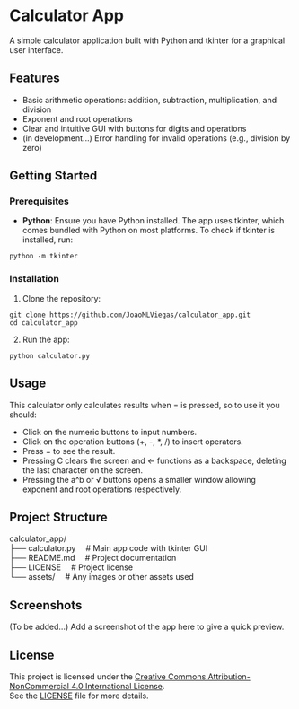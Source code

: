 # **Calculator App**

A simple calculator application built with Python and tkinter for a graphical user interface.

## **Features**
- Basic arithmetic operations: addition, subtraction, multiplication, and division
- Exponent and root operations
- Clear and intuitive GUI with buttons for digits and operations
- (in development...) Error handling for invalid operations (e.g., division by zero)

## **Getting Started**
### Prerequisites
- **Python**: Ensure you have Python installed. The app uses tkinter, which comes bundled with Python on most platforms. To check if tkinter is installed, run: 
``` 
python -m tkinter
```

### Installation
1. Clone the repository:  
```
git clone https://github.com/JoaoMLViegas/calculator_app.git  
cd calculator_app
```
2. Run the app:  
```
python calculator.py
```

## **Usage**
This calculator only calculates results when = is pressed, so to use it you should:
- Click on the numeric buttons to input numbers.
- Click on the operation buttons (+, -, *, /) to insert operators.
- Press = to see the result.
- Pressing C clears the screen and ← functions as a backspace, deleting the last character on the screen.
- Pressing the a^b or √ buttons opens a smaller window allowing exponent and root operations respectively.

## **Project Structure**
calculator_app/  
├── calculator.py &emsp;# Main app code with tkinter GUI  
├── README.md &emsp;# Project documentation  
├── LICENSE &emsp;# Project license  
└── assets/ &emsp;# Any images or other assets used  

## **Screenshots**
(To be added...) Add a screenshot of the app here to give a quick preview.

## **License**
This project is licensed under the [Creative Commons Attribution-NonCommercial 4.0 International License](https://creativecommons.org/licenses/by-nc/4.0/).  
See the [LICENSE](LICENSE) file for more details.